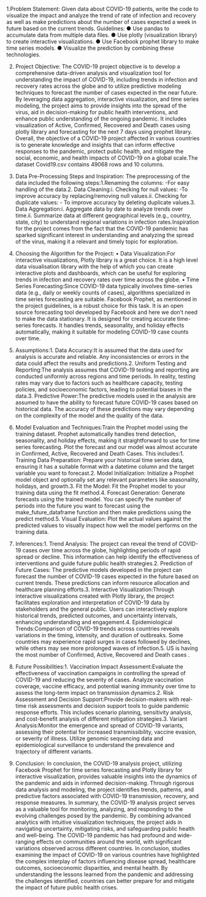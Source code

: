 1.Problem Statement:
Given data about COVID-19 patients, write the code to visualize the impact and analyze the trend of rate of infection and recovery as well as make predictions about the number of cases expected a week in future based on the current trends.
Guidelines:
● Use pandas to accumulate data from multiple data files.
● Use plotly (visualization library) to create interactive visualizations.
● Use Facebook prophet library to make time series models.
● Visualize the prediction by combining these technologies.

2. Project Objective:
The COVID-19 project objective is to develop a comprehensive data-driven analysis and visualization tool for understanding the impact of COVID-19, including trends in infection and recovery rates across the globe and to utilize predictive modeling techniques to forecast the number of cases expected in the near future. By leveraging data aggregation, interactive visualization, and time series modeling, the project aims to provide insights into the spread of the virus, aid in decision-making for public health interventions, and enhance public understanding of the ongoing pandemic. It includes visualization of Active, Confirmed, Recovered and Death cases using plotly library and forecasting for the next 7 days using prophet library.
Overall, the objective of a COVID-19 project affected in various countries is to generate knowledge and insights that can inform effective responses to the pandemic, protect public health, and mitigate the social, economic, and health impacts of COVID-19 on a global scale.The dataset Covid19.csv contains 49068 rows and 10 columns.

3. Data Pre-Processing Steps and Inspiration:
The preprocessing of the data included the following steps:1.Renaming the columns: -For easy handling of the data.2. Data Cleaning:i. Checking for null values: -To improve accuracy by replacing/removing null values.ii. Checking for duplicate values: - To improve accuracy by deleting duplicate values.3. Data Aggregation:i. Aggregate data by date to analyze trends over time.ii. Summarize data at different geographical levels (e.g., country, state, city) to understand regional variations in infection rates.Inspiration for the project comes from the fact that the COVID-19 pandemic has sparked significant interest in understanding and analyzing the spread of the virus, making it a relevant and timely topic for exploration.

4. Choosing the Algorithm for the Project:
• Data Visualization:For interactive visualizations, Plotly library is a great choice. It is a high level data visualisation library with the help of which you can create interactive plots and dashboards, which can be useful for exploring trends in infection and recovery rates over time across the globe.
• Time Series Forecasting:Since COVID-19 data typically involves time-series data (e.g., daily or weekly counts of cases), algorithms specialized in time series forecasting are suitable. Facebook Prophet, as mentioned in the project guidelines, is a robust choice for this task. It is an open source forecasting tool developed by Facebook and here we don’t need to make the data stationary. It is designed for creating accurate time-series forecasts. It handles trends, seasonality, and holiday effects automatically, making it suitable for modeling COVID-19 case counts over time.

5. Assumptions:1. Data Accuracy:It is assumed that the data used for analysis is accurate and reliable. Any inconsistencies or errors in the data could affect the results and predictions.2. Uniform Testing and Reporting:The analysis assumes that COVID-19 testing and reporting are conducted uniformly across regions and time periods. In reality, testing rates may vary due to factors such as healthcare capacity, testing policies, and socioeconomic factors, leading to potential biases in the data.3. Predictive Power:The predictive models used in the analysis are assumed to have the ability to forecast future COVID-19 cases based on historical data. The accuracy of these predictions may vary depending on the complexity of the model and the quality of the data.

6. Model Evaluation and Techniques:Train the Prophet model using the training dataset. Prophet automatically handles trend detection, seasonality, and holiday effects, making it straightforward to use for time series forecasting. Plot the forecast and our model was almost accurate in Confirmed, Active, Recovered and Death Cases.
This includes:1. Training Data Preparation: Prepare your historical time series data, ensuring it has a suitable format with a datetime column and the target variable you want to forecast.2. Model Initialization: Initialize a Prophet model object and optionally set any relevant parameters like seasonality, holidays, and growth.3. Fit the Model: Fit the Prophet model to your training data using the fit method.4. Forecast Generation: Generate forecasts using the trained model. You can specify the number of periods into the future you want to forecast using the make_future_dataframe function and then make predictions using the predict method.5. Visual Evaluation: Plot the actual values against the predicted values to visually inspect how well the model performs on the training data.

7. Inferences:1. Trend Analysis:
The project can reveal the trend of COVID-19 cases over time across the globe, highlighting periods of rapid spread or decline. This information can help identify the effectiveness of interventions and guide future public health strategies.2. Prediction of Future Cases:
The predictive models developed in the project can forecast the number of COVID-19 cases expected in the future based on current trends. These predictions can inform resource allocation and healthcare planning efforts.3. Interactive Visualization:Through interactive visualizations created with Plotly library, the project facilitates exploration and interpretation of COVID-19 data by stakeholders and the general public. Users can interactively explore historical trends, predicted outcomes, and uncertainty intervals, enhancing understanding and engagement.4. Epidemiological Trends:Comparison of COVID-19 trends across countries reveals variations in the timing, intensity, and duration of outbreaks. Some countries may experience rapid surges in cases followed by declines, while others may see more prolonged waves of infection.5. US is having the most number of Confirmed, Active, Recovered and Death cases .

8. Future Possibilities:1. Vaccination Impact Assessment:Evaluate the effectiveness of vaccination campaigns in controlling the spread of COVID-19 and reducing the severity of cases. Analyze vaccination coverage, vaccine efficacy, and potential waning immunity over time to assess the long-term impact on transmission dynamics.2. Risk Assessment and Decision Support:Provide decision-makers with real-time risk assessments and decision support tools to guide pandemic response efforts. This includes scenario planning, sensitivity analysis, and cost-benefit analysis of different mitigation strategies.3. Variant Analysis:Monitor the emergence and spread of COVID-19 variants, assessing their potential for increased transmissibility, vaccine evasion, or severity of illness. Utilize genomic sequencing data and epidemiological surveillance to understand the prevalence and trajectory of different variants.

9. Conclusion:
In conclusion, the COVID-19 analysis project, utilizing Facebook Prophet for time series forecasting and Plotly library for interactive visualization, provides valuable insights into the dynamics of the pandemic and aids in informed decision-making. Through rigorous data analysis and modeling, the project identifies trends, patterns, and predictive factors associated with COVID-19 transmission, recovery, and response measures. In summary, the COVID-19 analysis project serves as a valuable tool for monitoring, analyzing, and responding to the evolving challenges posed by the pandemic. By combining advanced analytics with intuitive visualization techniques, the project aids in navigating uncertainty, mitigating risks, and safeguarding public health and well-being.
The COVID-19 pandemic has had profound and wide-ranging effects on communities around the world, with significant variations observed across different countries. In conclusion, studies examining the impact of COVID-19 on various countries have highlighted the complex interplay of factors influencing disease spread, healthcare outcomes, socioeconomic disparities, and mental health. By understanding the lessons learned from the pandemic and addressing the challenges identified, countries can better prepare for and mitigate the impact of future public health crises.
